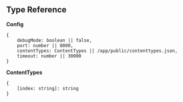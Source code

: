 ## Type Reference

**Config**

```
{
	debugMode: boolean || false,
	port: number || 8000,
	contentTypes: ContentTypes || /app/public/contenttypes.json,
	timeout: number || 30000
}
```

**ContentTypes**

```
{
	[index: string]: string
}
```